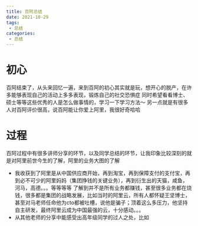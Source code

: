 ```yaml
---
title: 百阿总结
date: 2021-10-29
tags:
 - 总结
categories:
 - 总结
---
```

# 初心
百阿结束了，从头来回忆一遍，来到百阿的初心其实就是玩，想开心的脱产，在许多能够表现自己的活动上多多表现，锻炼自己的社交恐惧症
同时希望看看博士、硕士等等这些优秀的人是怎么做事情的，学习一下学习方法～
另一点就是有很多人对百阿评价很高，说百阿能让你爱上阿里，我很好奇哈哈

# 过程
百阿过程中有很多讲师分享的环节，以及同学总结的环节，让我印象比较深刻的就是对阿里前世今生的了解，阿里的业务大图的了解
- 我收获到了阿里是从中国供应商开始，再到淘宝，再到保障支付的支付宝，再到必不可少的阿里妈妈（集团挣钱的关键业务），再到衍生出的天猫，咸鱼，河马，高德。。。等等等等
了解到并不是所有业务都赚钱，甚至很多业务都在烧钱，很多都是集团的战略发展，比如当时的阿里云，所有人都怀疑王坚博士，甚至对马老师任命他为cto都被吐槽，说他是骗子；顶着这么多压力，他坚持自主研发，最终阿里云成为中国最强的云，十分感动。。。
- 从其他老师的分享中能感受出高年级同学的过人之处，比如
